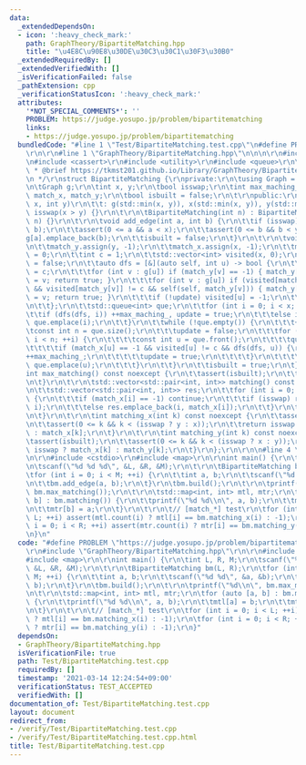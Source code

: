 ```yaml
---
data:
  _extendedDependsOn:
  - icon: ':heavy_check_mark:'
    path: GraphTheory/BipartiteMatching.hpp
    title: "\u4E8C\u90E8\u30DE\u30C3\u30C1\u30F3\u30B0"
  _extendedRequiredBy: []
  _extendedVerifiedWith: []
  _isVerificationFailed: false
  _pathExtension: cpp
  _verificationStatusIcon: ':heavy_check_mark:'
  attributes:
    '*NOT_SPECIAL_COMMENTS*': ''
    PROBLEM: https://judge.yosupo.jp/problem/bipartitematching
    links:
    - https://judge.yosupo.jp/problem/bipartitematching
  bundledCode: "#line 1 \"Test/BipartiteMatching.test.cpp\"\n#define PROBLEM \"https://judge.yosupo.jp/problem/bipartitematching\"\
    \r\n\r\n#line 1 \"GraphTheory/BipartiteMatching.hpp\"\n\n\n\r\n#include <vector>\r\
    \n#include <cassert>\r\n#include <utility>\r\n#include <queue>\r\n\r\n/**\r\n\
    \ * @brief https://tkmst201.github.io/Library/GraphTheory/BipartiteMatching.hpp\r\
    \n */\r\nstruct BipartiteMatching {\r\nprivate:\r\n\tusing Graph = std::vector<std::vector<int>>;\r\
    \n\tGraph g;\r\n\tint x, y;\r\n\tbool isswap;\r\n\tint max_maching_;\r\n\tstd::vector<int>\
    \ match_x, match_y;\r\n\tbool isbuilt = false;\r\n\t\r\npublic:\r\n\tBipartiteMatching(int\
    \ x, int y)\r\n\t\t: g(std::min(x, y)), x(std::min(x, y)), y(std::max(x, y)),\
    \ isswap(x > y) {}\r\n\t\r\n\tBipartiteMatching(int n) : BipartiteMatching(n,\
    \ n) {}\r\n\t\r\n\tvoid add_edge(int a, int b) {\r\n\t\tif (isswap) std::swap(a,\
    \ b);\r\n\t\tassert(0 <= a && a < x);\r\n\t\tassert(0 <= b && b < y);\r\n\t\t\
    g[a].emplace_back(b);\r\n\t\tisbuilt = false;\r\n\t}\r\n\t\r\n\tvoid build() {\r\
    \n\t\tmatch_y.assign(y, -1);\r\n\t\tmatch_x.assign(x, -1);\r\n\t\tmax_maching_\
    \ = 0;\r\n\t\tint c = 1;\r\n\t\tstd::vector<int> visited(x, 0);\r\n\t\tbool update\
    \ = false;\r\n\t\tauto dfs = [&](auto self, int u) -> bool {\r\n\t\t\tvisited[u]\
    \ = c;\r\n\t\t\tfor (int v : g[u]) if (match_y[v] == -1) { match_y[v] = u; match_x[u]\
    \ = v; return true; }\r\n\t\t\tfor (int v : g[u]) if (visited[match_y[v]] >= 0\
    \ && visited[match_y[v]] != c && self(self, match_y[v])) { match_y[v] = u; match_x[u]\
    \ = v; return true; }\r\n\t\t\tif (!update) visited[u] = -1;\r\n\t\t\treturn false;\r\
    \n\t\t};\r\n\t\tstd::queue<int> que;\r\n\t\tfor (int i = 0; i < x; ++i) {\r\n\t\
    \t\tif (dfs(dfs, i)) ++max_maching_, update = true;\r\n\t\t\telse if (update)\
    \ que.emplace(i);\r\n\t\t}\r\n\t\twhile (!que.empty()) {\r\n\t\t\t++c;\r\n\t\t\
    \tconst int n = que.size();\r\n\t\t\tupdate = false;\r\n\t\t\tfor (int i = 0;\
    \ i < n; ++i) {\r\n\t\t\t\tconst int u = que.front();\r\n\t\t\t\tque.pop();\r\n\
    \t\t\t\tif (match_x[u] == -1 && visited[u] != c && dfs(dfs, u)) {\r\n\t\t\t\t\t\
    ++max_maching_;\r\n\t\t\t\t\tupdate = true;\r\n\t\t\t\t}\r\n\t\t\t\telse if (update)\
    \ que.emplace(u);\r\n\t\t\t}\r\n\t\t}\r\n\t\tisbuilt = true;\r\n\t}\r\n\t\r\n\t\
    int max_matching() const noexcept {\r\n\t\tassert(isbuilt);\r\n\t\treturn max_maching_;\r\
    \n\t}\r\n\t\r\n\tstd::vector<std::pair<int, int>> matching() const {\r\n\t\tassert(isbuilt);\r\
    \n\t\tstd::vector<std::pair<int, int>> res;\r\n\t\tfor (int i = 0; i < x; ++i)\
    \ {\r\n\t\t\tif (match_x[i] == -1) continue;\r\n\t\t\tif (isswap) res.emplace_back(match_x[i],\
    \ i);\r\n\t\t\telse res.emplace_back(i, match_x[i]);\r\n\t\t}\r\n\t\treturn res;\r\
    \n\t}\r\n\t\r\n\tint matching_x(int k) const noexcept {\r\n\t\tassert(isbuilt);\r\
    \n\t\tassert(0 <= k && k < (isswap ? y : x));\r\n\t\treturn isswap ? match_y[k]\
    \ : match_x[k];\r\n\t}\r\n\t\r\n\tint matching_y(int k) const noexcept {\r\n\t\
    \tassert(isbuilt);\r\n\t\tassert(0 <= k && k < (isswap ? x : y));\r\n\t\treturn\
    \ isswap ? match_x[k] : match_y[k];\r\n\t}\r\n};\r\n\r\n\n#line 4 \"Test/BipartiteMatching.test.cpp\"\
    \n\r\n#include <cstdio>\r\n#include <map>\r\n\r\nint main() {\r\n\tint L, R, M;\r\
    \n\tscanf(\"%d %d %d\", &L, &R, &M);\r\n\t\r\n\tBipartiteMatching bm(L, R);\r\n\
    \tfor (int i = 0; i < M; ++i) {\r\n\t\tint a, b;\r\n\t\tscanf(\"%d %d\", &a, &b);\r\
    \n\t\tbm.add_edge(a, b);\r\n\t}\r\n\tbm.build();\r\n\t\r\n\tprintf(\"%d\\n\",\
    \ bm.max_matching());\r\n\t\r\n\tstd::map<int, int> mtl, mtr;\r\n\tfor (auto [a,\
    \ b] : bm.matching()) {\r\n\t\tprintf(\"%d %d\\n\", a, b);\r\n\t\tmtl[a] = b;\r\
    \n\t\tmtr[b] = a;\r\n\t}\r\n\t\r\n\t// [match_*] test\r\n\tfor (int i = 0; i <\
    \ L; ++i) assert(mtl.count(i) ? mtl[i] == bm.matching_x(i) : -1);\r\n\tfor (int\
    \ i = 0; i < R; ++i) assert(mtr.count(i) ? mtr[i] == bm.matching_y(i) : -1);\r\
    \n}\n"
  code: "#define PROBLEM \"https://judge.yosupo.jp/problem/bipartitematching\"\r\n\
    \r\n#include \"GraphTheory/BipartiteMatching.hpp\"\r\n\r\n#include <cstdio>\r\n\
    #include <map>\r\n\r\nint main() {\r\n\tint L, R, M;\r\n\tscanf(\"%d %d %d\",\
    \ &L, &R, &M);\r\n\t\r\n\tBipartiteMatching bm(L, R);\r\n\tfor (int i = 0; i <\
    \ M; ++i) {\r\n\t\tint a, b;\r\n\t\tscanf(\"%d %d\", &a, &b);\r\n\t\tbm.add_edge(a,\
    \ b);\r\n\t}\r\n\tbm.build();\r\n\t\r\n\tprintf(\"%d\\n\", bm.max_matching());\r\
    \n\t\r\n\tstd::map<int, int> mtl, mtr;\r\n\tfor (auto [a, b] : bm.matching())\
    \ {\r\n\t\tprintf(\"%d %d\\n\", a, b);\r\n\t\tmtl[a] = b;\r\n\t\tmtr[b] = a;\r\
    \n\t}\r\n\t\r\n\t// [match_*] test\r\n\tfor (int i = 0; i < L; ++i) assert(mtl.count(i)\
    \ ? mtl[i] == bm.matching_x(i) : -1);\r\n\tfor (int i = 0; i < R; ++i) assert(mtr.count(i)\
    \ ? mtr[i] == bm.matching_y(i) : -1);\r\n}"
  dependsOn:
  - GraphTheory/BipartiteMatching.hpp
  isVerificationFile: true
  path: Test/BipartiteMatching.test.cpp
  requiredBy: []
  timestamp: '2021-03-14 12:24:54+09:00'
  verificationStatus: TEST_ACCEPTED
  verifiedWith: []
documentation_of: Test/BipartiteMatching.test.cpp
layout: document
redirect_from:
- /verify/Test/BipartiteMatching.test.cpp
- /verify/Test/BipartiteMatching.test.cpp.html
title: Test/BipartiteMatching.test.cpp
---
```

